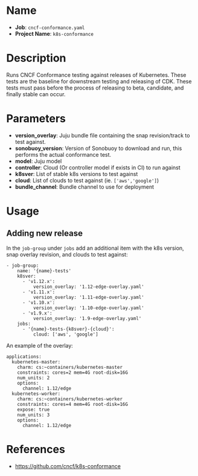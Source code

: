 # Name

- **Job**: `cncf-conformance.yaml`
- **Project Name**: `k8s-conformance`

# Description

Runs CNCF Conformance testing against releases of Kubernetes. These tests are
the baseline for downstream testing and releasing of CDK. These tests must pass
before the process of releasing to beta, candidate, and finally stable can
occur.

# Parameters

- **version_overlay**: Juju bundle file containing the snap revision/track to test against.
- **sonobuoy_version**: Version of Sonobuoy to download and run, this performs the actual conformance test.
- **model**: Juju model
- **controller**: Cloud (Or controller model if exists in CI) to run against
- **k8sver**: List of stable k8s versions to test against
- **cloud**: List of clouds to test against (ie. `['aws','google']`)
- **bundle_channel**: Bundle channel to use for deployment

# Usage

## Adding new release

In the `job-group` under `jobs` add an additional item with the k8s version, snap overlay revision, and clouds to test against:

```
- job-group:
    name: '{name}-tests'
    k8sver:
      - 'v1.12.x':
          version_overlay: '1.12-edge-overlay.yaml'
      - 'v1.11.x':
          version_overlay: '1.11-edge-overlay.yaml'
      - 'v1.10.x':
          version_overlay: '1.10-edge-overlay.yaml'
      - 'v1.9.x':
          version_overlay: '1.9-edge-overlay.yaml'
    jobs:
      - '{name}-tests-{k8sver}-{cloud}':
          cloud: ['aws', 'google']
```

An example of the overlay:
```
applications:
  kubernetes-master:
    charm: cs:~containers/kubernetes-master
    constraints: cores=2 mem=4G root-disk=16G
    num_units: 2
    options:
      channel: 1.12/edge
  kubernetes-worker:
    charm: cs:~containers/kubernetes-worker
    constraints: cores=4 mem=4G root-disk=16G
    expose: true
    num_units: 3
    options:
      channel: 1.12/edge
```



# References

- https://github.com/cncf/k8s-conformance
